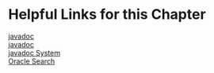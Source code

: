 
<h1>Helpful Links for this Chapter</h1>
<a href="https://docs.oracle.com/javase/8/docs/technotes/tools/windows/javadoc.html">javadoc</a><br>
<a href="https://docs.oracle.com/javase/8/docs/technotes/tools/windows/toc.html">javadoc</a><br>
<a href="https://docs.oracle.com/javase/8/docs/api/java/lang/System.html">javadoc System</a><br>
<a href="https://docs.oracle.com/search/?category=java&q=">Oracle Search</a><br>
